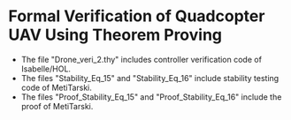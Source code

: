 # Formal Verification of Quadcopter UAV Using Theorem Proving  

- The file "Drone_veri_2.thy" includes controller verification code of Isabelle/HOL.
- The files "Stability_Eq_15" and "Stability_Eq_16" include stability testing code of MetiTarski.
- The files "Proof_Stability_Eq_15" and "Proof_Stability_Eq_16" include the proof of MetiTarski.

